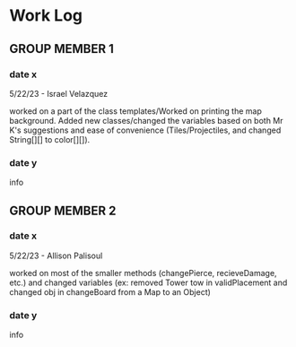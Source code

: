 # Work Log

## GROUP MEMBER 1

### date x

5/22/23 - Israel Velazquez

worked on a part of the class templates/Worked on printing the map background. Added new classes/changed the variables based on both Mr K's suggestions and ease of convenience (Tiles/Projectiles, and changed String[][] to color[][]).


### date y

info


## GROUP MEMBER 2

### date x

5/22/23 - Allison Palisoul

worked on most of the smaller methods (changePierce, recieveDamage, etc.) and changed variables (ex: removed Tower tow in validPlacement and changed obj in changeBoard from a Map to an Object)

### date y

info
